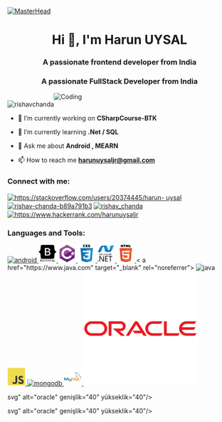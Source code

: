 [![MasterHead](https://developers.giphy.com/branch/master/static/api-512d36c09662682717108a38bbb5c57d.gif)](https://rishavchanda.io)
<h1 align="center">Hi 👋, I'm Harun UYSAL</h1>
<h3 align="center">A passionate frontend developer from India</h3>
<h3 align="center">A passionate FullStack Developer from India</h3>
<img align="right" alt="Coding" width="400" src="https://cdn.dribbble.com/users/1162077/screenshots/3848914/programmer.gif">


<p align="left"> <img src="https://komarev.com/ghpvc/?username=rishavchanda&label=Profile%20views&color=0e75b6&style=flat" alt="rishavchanda" /> </p>


- 🔭 I’m currently working on **CSharpCourse-BTK**

- 🌱 I’m currently learning **.Net / SQL**

- 💬 Ask me about **Android , MEARN**
- 📫 How to reach me **harunuysaljr@gmail.com**

<h3 align="left">Connect with me:</h3>
<p align="left">
<a href="https://stackoverflow.com/users/20374445/harun-uysal" target="blank"><img align="center" src="https:/ /raw.githubusercontent.com/rahuldkjain/github-profile-readme-generator/master/src/images/icons/Social/stack-overflow.svg" alt="https://stackoverflow.com/users/20374445/harun- uysal" height="30" width="40" /></a>
<a href="https://www.linkedin.com/in/harun-uysaljr" target="blank"><img align="center" src="https://raw.githubusercontent.com/rahuldkjain/github-profile-readme-generator/master/src/images/icons/Social/linked-in-alt.svg" alt="rishav-chanda-b89a791b3" height="30" width="40" /></a>
<a href="https://www.instagram.com/harun.uysall" target="blank"><img align="center" src="https://raw.githubusercontent.com/rahuldkjain/github-profile-readme-generator/master/src/images/icons/Social/instagram.svg" alt="rishav_chanda" height="30" width="40" /></a>
<a href="https://www.hackerrank.com/harunuysaljr" target="blank"><img align="center" src="https://raw.githubusercontent .com/rahuldkjain/github-profile-readme-generator/master/src/images/icons/Social/hackerrank.svg" alt="https://www.hackerrank.com/harunuysaljr" height="30" width=" 40" /></a>
</p>
<h3 align="left">Languages and Tools:</h3>
<p align="left"> <a href="https://developer.android.com" target="_blank" rel="noreferrer"> <img src="https://raw.githubusercontent.com/devicons /devicon/master/icons/android/android-original-wordmark.svg" alt="android" width="40" height="40"/> </a> <a href="https://getbootstrap.com " target="_blank" rel="noreferrer"> <img src="https://raw.githubusercontent.com/devicons/devicon/master/icons/bootstrap/bootstrap-plain-wordmark.svg" alt="bootstrap" width="40" height="40"/> </a> <a href="https://www.w3schools.com/cs/" target="_blank" rel="noreferrer"><img src="https://raw.githubusercontent.com/devicons/devicon/master/icons/csharp/csharp-original.svg" alt="csharp" width="40" height="40"/> </ a> <a href="https://www.w3schools.com/css/" target="_blank" rel="noreferrer"> <img src="https://raw.githubusercontent.com/devicons/devicon/ master/icons/css3/css3-original-wordmark.svg" alt="css3" width="40" height="40"/> </a> <a href="https://dotnet.microsoft.com/ " target="_blank" rel="noreferrer"> <img src="https://raw.githubusercontent.com/devicons/devicon/master/icons/dot-net/dot-net-original-wordmark.svg" alt ="nokta ağı"width="40" height="40"/> </a> <a href="https://www.w3.org/html/" target="_blank" rel="noreferrer"> <img src=" https://raw.githubusercontent.com/devicons/devicon/master/icons/html5/html5-original-wordmark.svg" alt="html5" width="40" height="40"/> </a> < a href="https://www.java.com" target="_blank" rel="noreferrer"> <img src="https://raw.githubusercontent.com/devicons/devicon/master/icons/java/ java-original.svg" alt="java" width="40" height="40"/> </a> <a href="https://developer.mozilla.org/en-US/docs/Web/ JavaScript" hedef="_blank" rel="noreferrer"> <img src="https://raw.githubusercontent.com/devicons/devicon/master/icons/javascript/javascript-original.svg" alt="javascript" width="40" yükseklik ="40"/> </a> <a href="https://www.mongodb.com/" target="_blank" rel="noreferrer"> <img src="https://raw.githubusercontent. com/devicons/devicon/master/icons/mongodb/mongodb-original-wordmark.svg" alt="mongodb" width="40" height="40"/> </a> <a href="https:// www.mysql.com/" target="_blank" rel="noreferrer"> <img src="https://raw.githubusercontent.com/devicons/devicon/master/icons/mysql/mysql-original-wordmark.svg" alt="mysql" width="40" height="40"/> </a> <a href="https:// www.oracle.com/" target="_blank" rel="noreferrer"> <img src="https://raw.githubusercontent.com/devicons/devicon/master/icons/oracle/oracle-original.svg" alt ="oracle" genişlik="40" yükseklik="40"/> </a> </p>svg" alt="oracle" genişlik="40" yükseklik="40"/> </a> </p>svg" alt="oracle" genişlik="40" yükseklik="40"/> </a> </p>
